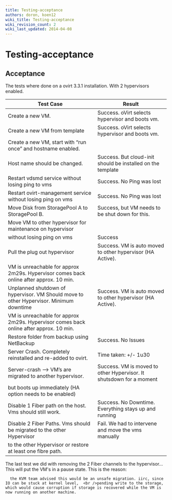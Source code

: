 ```yaml
---
title: Testing-acceptance
authors: doron, koen12
wiki_title: Testing-acceptance
wiki_revision_count: 2
wiki_last_updated: 2014-04-08
---
```


# Testing-acceptance

## Acceptance

The tests where done on a ovirt 3.3.1 installation. With 2 hypervisors enabled.

| Test Case                                                                              | Result                                                                                  |
|----------------------------------------------------------------------------------------|-----------------------------------------------------------------------------------------|
| Create a new VM.                                                                       | Success. oVirt selects hypervisor and boots vm.                                         |
| Create a new VM from template                                                          | Success. oVirt selects hypervisor and boots vm.                                         |
| Create a new VM, start with “run once” and hostname enabled.                           
  Host name should be changed.                                                           | Success. But cloud-init should be installed on the template                             |
| Restart vdsmd service without losing ping to vms                                       | Success. No Ping was lost                                                               |
| Restart ovirt-management service without losing ping on vms                            | Success. No Ping was lost                                                               |
| Move Disk from StoragePool A to StoragePool B.                                         | Success, but VM needs to be shut down for this.                                         |
| Move VM to other hypervisor for maintenance on hypervisor                              
  without losing ping on vms                                                             | Success                                                                                 |
| Pull the plug out hypervisor                                                           | Success. VM is auto moved to other hypervisor (HA Active).                              
                                                                                           VM is unreachable for approx 2m29s. Hypervisor comes back online after approx. 10 min.  |
| Unplanned shutdown of hypervisor. VM Should move to other Hypervisor. Minimum downtime | Success. VM is auto moved to other hypervisor (HA Active).                              
                                                                                           VM is unreachable for approx 2m29s. Hypervisor comes back online after approx. 10 min.  |
| Restore folder from backup using NetBackup                                             | Success. No Issues                                                                      |
| Server Crash. Completely reinstalled and re-added to ovirt.                            | Time taken: +/- 1u30                                                                    |
| Server-crash --> VM’s are migrated to another hypervisor.                             | Success. VM is moved to other Hypervisor. It shutsdown for a moment                     
                                                                                           but boots up immediately (HA option needs to be enabled)                                |
| Disable 1 Fiber path on the host. Vms should still work.                               | Success. No Downtime. Everything stays up and running                                   |
| Disable 2 Fiber Paths. Vms should be migrated to the other Hypervisor                  | Fail. We had to intervene and move the vms manually                                     
                                                                                           to the other Hypervisor or restore at least one fibre path.                             |

The last test we did with removing the 2 Fiber channels to the hypervisor... This will put the VM's in a pause state. This is the reason:

      the KVM team advised this would be an unsafe migration. iirc, since IO can be stuck at kernel level,  <br />pending write to the storage, which would cause corruption if storage is recovered while the VM is now running on another machine. 
